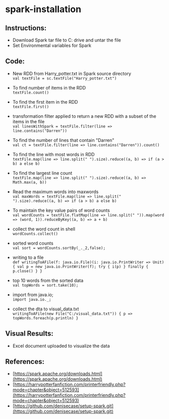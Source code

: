 # spark-installation
## Instructions:
* Download Spark tar file to C: drive and untar the file
* Set Environmental variables for Spark
## Code:

* New RDD from Harry_potter.txt in Spark source directory <br/>
``` val textFile = sc.textFile("Harry_potter.txt") ```

* To find number of items in the RDD <br/>
``` textFile.count() ```

* To find the first item in the RDD <br/>
``` textFile.first() ```

* transformation filter applied to return a new RDD with a subset of the items in the file <br/>
``` val linesWithSpark = textFile.filter(line => line.contains("Darren")) ```

* To find the number of lines that contain "Darren" <br/>
``` val ct = textFile.filter(line => line.contains("Darren")).count() ```

* To find the line with most words in RDD <br/>
``` textFile.map(line => line.split(" ").size).reduce((a, b) => if (a > b) a else b) ```

* To find the largest line count <br/>
``` textFile.map(line => line.split(" ").size).reduce((a, b) => Math.max(a, b)) ```

* Read the maximum words into maxwords <br/>
``` val maxWords = textFile.map(line => line.split(" ").size).reduce((a, b) => if (a > b) a else b) ```

* To maintain the key value pairs of word counts <br/>
``` val wordCounts = textFile.flatMap(line => line.split(" ")).map(word => (word, 1)).reduceByKey((a, b) => a + b) ```

* collect the word count in shell <br/>
``` wordCounts.collect() ```

* sorted word counts <br/>
``` val sort = wordCounts.sortBy(_._2,false); ```

* writing to a file <br/>
``` def writingToAFile(f: java.io.File)(i: java.io.PrintWriter => Unit) { val p = new java.io.PrintWriter(f); try { i(p) } finally { p.close() } } ```

* top 10 words from the sorted data <br/>
``` val topWords = sort.take(10);  ```

* import from java.io; <br/>
``` import java.io._; ```

* collect the dta to visual_data.txt <br/>
``` writingToAFile(new File("C:/visual_data.txt")) { p => topWords.foreach(p.println) } ```

## Visual Results:
* Excel document uploaded to visualize the data
## References:
* [https://spark.apache.org/downloads.html](https://spark.apache.org/downloads.html)
* [https://harrypotterfanfiction.com/printerfriendly.php?mode=chapter&object=512593](https://harrypotterfanfiction.com/printerfriendly.php?mode=chapter&object=512593)
* [https://github.com/denisecase/setup-spark.git](https://github.com/denisecase/setup-spark.git)


